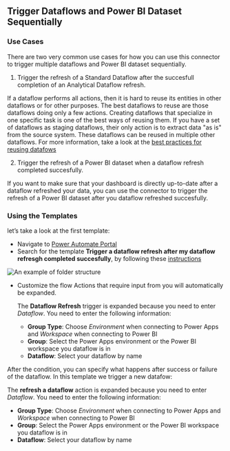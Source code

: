## Trigger Dataflows and Power BI Dataset Sequentially

### Use Cases
There are two very common use cases for how you can use this connector to trigger multiple dataflows and Power BI dataset sequentially.

1. Trigger the refresh of a Standard Dataflow after the succesfull completion of an Analytical Dataflow refresh.

If a dataflow performs all actions, then it is hard to reuse its entities in other dataflows or for other purposes. The best dataflows to reuse are those dataflows doing only a few actions. Creating dataflows that specialize in one specific task is one of the best ways of reusing them. If you have a set of dataflows as staging dataflows, their only action is to extract data "as is" from the source system. These dataflows can be reused in multiple other dataflows. For more information, take a look at the [best practices for reusing datafows](https://docs.microsoft.com/power-query/dataflows/best-practices-reusing-dataflows)

2. Trigger the refresh of a Power BI dataset when a dataflow refresh completed succesfully.

If you want to make sure that your dashboard is directly up-to-date after a dataflow refreshed your data, you can use the connector to trigger the refresh of a Power BI dataset after you dataflow refreshed succesfully.

### Using the Templates

let’s take a look at the first template:
* Navigate to [Power Automate Portal](https://flow.microsoft.com)
* Search for the template **Trigger a dataflow refresh after my dataflow refresgh completed succesfully**, by following these [instructions](https://docs.microsoft.com/power-automate/get-started-logic-template)

![An example of folder structure](images/emailyesyno.PNG)

* Customize the flow
    Actions that require input from you will automatically be expanded.

   The **Dataflow Refresh** trigger is expanded because you need to enter *Dataflow*. You need to enter the following information:
    * **Group Type**: Choose *Environment* when connecting to Power Apps and *Workspace* when connecting to Power BI
    * **Group**: Select the Power Apps environment or the Power BI workspace you dataflow is in
    * **Dataflow**: Select your dataflow by name

After the condition, you can specify what happens after success or failure of the dataflow. In this template we trigger a new datafow:

   The **refresh a dataflow** action is expanded because you need to enter *Dataflow*. You need to enter the following information:
* **Group Type**: Choose *Environment* when connecting to Power Apps and *Workspace* when connecting to Power BI
* **Group**: Select the Power Apps environment or the Power BI workspace you dataflow is in
* **Dataflow**: Select your dataflow by name
